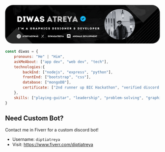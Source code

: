 <img src="Diwas Atreya.png" style="border-radius:25px">
<br>

```js
const diwas = {
    pronouns: "He" | "Him",
    askMeAbout: ["app dev", "web dev", "tech"],
    technologies:{
        backEnd: ["nodejs", "express", "python"],
        frontEnd: ["bootstrap", "css"],
        database: ["mongoDB"],
        certificate: ["2nd runner up BIC Hackathon", "verified discord developer", "etc"]
    },
    skills: ["playing-guitar", "leadership", "problem-solving", "graphic-designer"],
}
```


## Need Custom Bot? 
Contact me in Fiverr for a custom discord bot!
- Username: `diptiatreya`
- Visit: https://www.fiverr.com/diptiatreya
